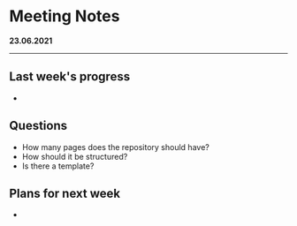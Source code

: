 # Meeting Notes
**23.06.2021**

---

## Last week's progress
-

## Questions
- How many pages does the repository should have?
- How should it be structured?
- Is there a template?


## Plans for next week
-
